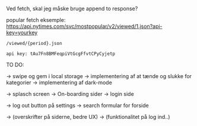 Ved fetch, skal jeg måske bruge append to response?

popular fetch eksemple: https://api.nytimes.com/svc/mostpopular/v2/viewed/1.json?api-key=yourkey

	/viewed/{period}.json

    api key: tAu7Fn8BMFeqpiVtGcgFfvtCPyCyjetp






TO DO:

-> swipe og gem i local storage
-> implementering af at tænde og slukke for kategorier
-> implementering af dark-mode

-> splasch screen
-> On-boarding sider
-> login side

-> log out button på settings
-> search formular for forside


-> (overskrifter på siderne, bedre UX)
-> (funktionalitet på log ind..)